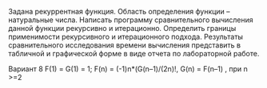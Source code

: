 Задана рекуррентная функция. Область определения функции – натуральные числа. Написать программу сравнительного вычисления данной функции рекурсивно и итерационно. Определить границы применимости рекурсивного и итерационного подхода. Результаты сравнительного исследования времени вычисления представить в табличной и графической форме в виде отчета по лабораторной работе.

Вариант 8 F(1) = G(1) = 1; F(n) = (-1)n*(G(n–1)/(2n)!, G(n) = F(n–1) , при n >=2
